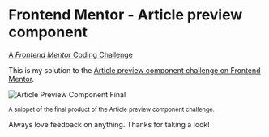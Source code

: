 # Frontend Mentor - Article preview component
[A <i>Frontend Mentor</i> Coding Challenge](https://www.frontendmentor.io/)

<!-- [Link to Solution](https://gcmoony.github.io/blog-preview-card-main/) -->

This is my solution to the [Article preview component challenge on Frontend Mentor](https://www.frontendmentor.io/challenges/article-preview-component-dYBN_pYFT). 

![Article Preview Component Final](https://res.cloudinary.com/dz209s6jk/image/upload/v1593198709/Challenges/xjpdhdjod58zbaaw0fmo.jpg)

<sub>A snippet of the final product of the Article preview component challenge.</sub>

Always love feedback on anything. Thanks for taking a look!

